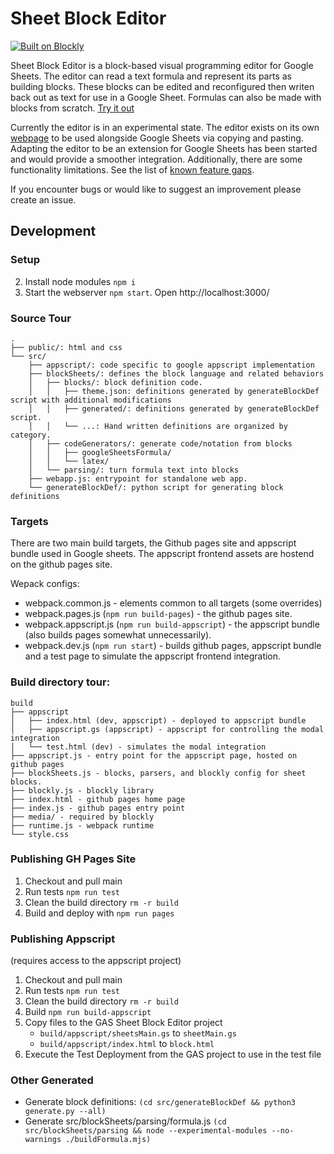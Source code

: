 # Sheet Block Editor
[![Built on Blockly](https://tinyurl.com/built-on-blockly)](https://github.com/google/blockly)

Sheet Block Editor is a block-based visual programming editor for Google Sheets. The editor can read a text formula and represent its parts as building blocks. These blocks can be edited and reconfigured then writen back out as text for use in a Google Sheet. Formulas can also be made with blocks from scratch. [Try it out](https://tjbearse.github.io/sheet-block-editor/)

Currently the editor is in an experimental state. The editor exists on its own [webpage](https://tjbearse.github.io/sheet-block-editor/) to be used alongside Google Sheets via copying and pasting. Adapting the editor to be an extension for Google Sheets has been started and would provide a smoother integration. Additionally, there are some functionality limitations. See the list of [known feature gaps](https://github.com/tjbearse/sheet-block-editor/issues?q=is%3Aopen+is%3Aissue+label%3A%22unsupported+forumulas%22).

If you encounter bugs or would like to suggest an improvement please create an issue.


## Development

### Setup

2. Install node modules `npm i`
3. Start the webserver `npm start`. Open http://localhost:3000/

### Source Tour
```
.
├── public/: html and css
└── src/
    ├── appscript/: code specific to google appscript implementation
    ├── blockSheets/: defines the block language and related behaviors
    │   ├── blocks/: block definition code.
    │   │   ├── theme.json: definitions generated by generateBlockDef script with additional modifications
    │   │   ├── generated/: definitions generated by generateBlockDef script.
    │   │   └── ...: Hand written definitions are organized by category.
    │   ├── codeGenerators/: generate code/notation from blocks
    │   │   ├── googleSheetsFormula/
    │   │   └── latex/
    │   └── parsing/: turn formula text into blocks
    ├── webapp.js: entrypoint for standalone web app.
    └── generateBlockDef/: python script for generating block definitions
```

### Targets
There are two main build targets, the Github pages site and appscript bundle used in Google sheets. The appscript frontend assets are hostend on the github pages site.

Wepack configs:
- webpack.common.js - elements common to all targets (some overrides)
- webpack.pages.js (`npm run build-pages`) - the github pages site.
- webpack.appscript.js (`npm run build-appscript`) - the appscript bundle (also builds pages somewhat unnecessarily).
- webpack.dev.js (`npm run start`) - builds github pages, appscript bundle and a test page to simulate the appscript frontend integration.

### Build directory tour:
```
build
├── appscript
│   ├── index.html (dev, appscript) - deployed to appscript bundle
│   ├── appscript.gs (appscript) - appscript for controlling the modal integration
│   └── test.html (dev) - simulates the modal integration
├── appscript.js - entry point for the appscript page, hosted on github pages
├── blockSheets.js - blocks, parsers, and blockly config for sheet blocks.
├── blockly.js - blockly library
├── index.html - github pages home page
├── index.js - github pages entry point
├── media/ - required by blockly
├── runtime.js - webpack runtime
└── style.css
```

### Publishing GH Pages Site

1. Checkout and pull main
2. Run tests `npm run test`
3. Clean the build directory `rm -r build`
4. Build and deploy with `npm run pages`

### Publishing Appscript
(requires access to the appscript project)

1. Checkout and pull main
2. Run tests `npm run test`
3. Clean the build directory `rm -r build`
4. Build `npm run build-appscript`
5. Copy files to the GAS Sheet Block Editor project
   - `build/appscript/sheetsMain.gs` to `sheetMain.gs`
   - `build/appscript/index.html` to `block.html`
6. Execute the Test Deployment from the GAS project to use in the test file

### Other Generated

- Generate block definitions: `(cd src/generateBlockDef && python3 generate.py --all)`
- Generate src/blockSheets/parsing/formula.js `(cd src/blockSheets/parsing && node --experimental-modules --no-warnings ./buildFormula.mjs)`
